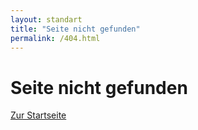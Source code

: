 ```yaml
---
layout: standart
title: "Seite nicht gefunden"
permalink: /404.html
---
```



# Seite nicht gefunden

[Zur Startseite](/extra2)
